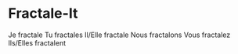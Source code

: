 # Fractale-It
Je fractale Tu fractales Il/Elle fractale Nous fractalons Vous fractalez Ils/Elles fractalent
